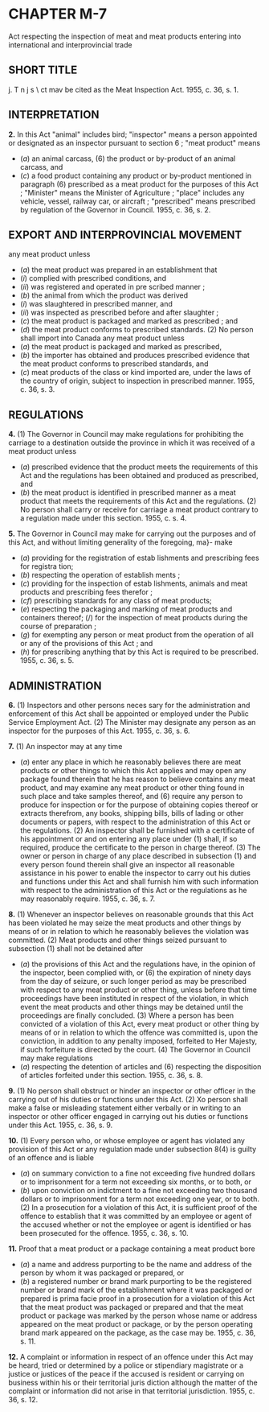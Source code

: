 
# CHAPTER M-7
Act respecting the inspection of meat and
meat products entering into international
and interprovincial trade

## SHORT TITLE
j. T n j s  \ ct mav be cited as the Meat
Inspection Act. 1955, c. 36, s. 1.

## INTERPRETATION

**2.** In this Act
"animal" includes bird;
"inspector" means a person appointed or
designated as an inspector pursuant to
section 6 ;
"meat product" means
  * (_a_) an animal carcass,
(6) the product or by-product of an animal
carcass, and
  * (_c_) a food product containing any product
or by-product mentioned in paragraph (6)
prescribed as a meat product for the
purposes of this Act ;
"Minister" means the Minister of Agriculture ;
"place" includes any vehicle, vessel, railway
car, or aircraft ;
"prescribed" means prescribed by regulation
of the Governor in Council. 1955, c. 36, s. 2.

## EXPORT AND INTERPROVINCIAL MOVEMENT
any meat product unless
  * (_a_) the meat product was prepared in an
establishment that
  * (_i_) complied with prescribed conditions,
and
  * (_ii_) was registered and operated in pre
scribed manner ;
  * (_b_) the animal from which the product was
derived
  * (_i_) was slaughtered in prescribed manner,
and
  * (_ii_) was inspected as prescribed before
and after slaughter ;
  * (_c_) the meat product is packaged and
marked as prescribed ; and
  * (_d_) the meat product conforms to prescribed
standards.
(2) No person shall import into Canada
any meat product unless
  * (_a_) the meat product is packaged and
marked as prescribed,
  * (_b_) the importer has obtained and produces
prescribed evidence that the meat product
conforms to prescribed standards, and
  * (_c_) meat products of the class or kind
imported are, under the laws of the country
of origin, subject to inspection in prescribed
manner. 1955, c. 36, s. 3.

## REGULATIONS

**4.** (1) The Governor in Council may make
regulations for prohibiting the carriage to a
destination outside the province in which it
was received of a meat product unless
  * (_a_) prescribed evidence that the product
meets the requirements of this Act and the
regulations has been obtained and produced
as prescribed, and
  * (_b_) the meat product is identified in
prescribed manner as a meat product that
meets the requirements of this Act and the
regulations.
(2) No person shall carry or receive for
carriage a meat product contrary to a
regulation made under this section. 1955, c.
s. 4.

**5.** The Governor in Council may make
for carrying out the purposes and
of this Act, and without limiting
generality of the foregoing, ma}- make
  * (_a_) providing for the registration of estab
lishments and prescribing fees for registra
tion;
  * (_b_) respecting the operation of establish
ments ;
  * (_c_) providing for the inspection of estab
lishments, animals and meat products and
prescribing fees therefor ;
  * (_cf_) prescribing standards for any class of
meat products;
  * (_e_) respecting the packaging and marking
of meat products and containers thereof;
(/) for the inspection of meat products
during the course of preparation ;
  * (_g_) for exempting any person or meat
product from the operation of all or any of
the provisions of this Act ; and
  * (_h_) for prescribing anything that by this
Act is required to be prescribed. 1955, c. 36,
s. 5.

## ADMINISTRATION

**6.** (1) Inspectors and other persons neces
sary for the administration and enforcement
of this Act shall be appointed or employed
under the Public Service Employment Act.
(2) The Minister may designate any person
as an inspector for the purposes of this Act.
1955, c. 36, s. 6.

**7.** (1) An inspector may at any time
  * (_a_) enter any place in which he reasonably
believes there are meat products or other
things to which this Act applies and may
open any package found therein that he
has reason to believe contains any meat
product, and may examine any meat
product or other thing found in such place
and take samples thereof, and
(6) require any person to produce for
inspection or for the purpose of obtaining
copies thereof or extracts therefrom, any
books, shipping bills, bills of lading or other
documents or papers, with respect to the
administration of this Act or the regulations.
(2) An inspector shall be furnished with a
certificate of his appointment or
and on entering any place under
(1) shall, if so required, produce
the certificate to the person in charge thereof.
(3) The owner or person in charge of any
place described in subsection (1) and every
person found therein shall give an inspector
all reasonable assistance in his power to
enable the inspector to carry out his duties
and functions under this Act and shall furnish
him with such information with respect to the
administration of this Act or the regulations
as he may reasonably require. 1955, c. 36, s. 7.

**8.** (1) Whenever an inspector believes on
reasonable grounds that this Act has been
violated he may seize the meat products and
other things by means of or in relation to
which he reasonably believes the violation
was committed.
(2) Meat products and other things seized
pursuant to subsection (1) shall not be detained
after
  * (_a_) the provisions of this Act and the
regulations have, in the opinion of the
inspector, been complied with, or
(6) the expiration of ninety days from the
day of seizure, or such longer period as may
be prescribed with respect to any meat
product or other thing,
unless before that time proceedings have been
instituted in respect of the violation, in which
event the meat products and other things
may be detained until the proceedings are
finally concluded.
(3) Where a person has been convicted of a
violation of this Act, every meat product or
other thing by means of or in relation to
which the offence was committed is, upon the
conviction, in addition to any penalty
imposed, forfeited to Her Majesty, if such
forfeiture is directed by the court.
(4) The Governor in Council may make
regulations
  * (_a_) respecting the detention of articles
and
(6) respecting the disposition of articles
forfeited under this section. 1955, c. 36, s. 8.

**9.** (1) No person shall obstruct or hinder
an inspector or other officer in the carrying
out of his duties or functions under this Act.
(2) Xo person shall make a false or
misleading statement either verbally or in
writing to an inspector or other officer engaged
in carrying out his duties or functions under
this Act. 1955, c. 36, s. 9.

**10.** (1) Every person who, or whose
employee or agent has violated any provision
of this Act or any regulation made under
subsection 8(4) is guilty of an offence and is
liable
  * (_a_) on summary conviction to a fine not
exceeding five hundred dollars or to
imprisonment for a term not exceeding six
months, or to both, or
  * (_b_) upon conviction on indictment to a fine
not exceeding two thousand dollars or to
imprisonment for a term not exceeding one
year, or to both.
(2) In a prosecution for a violation of this
Act, it is sufficient proof of the offence to
establish that it was committed by an
employee or agent of the accused whether or
not the employee or agent is identified or has
been prosecuted for the offence. 1955, c. 36,
s. 10.

**11.** Proof that a meat product or a package
containing a meat product bore
  * (_a_) a name and address purporting to be
the name and address of the person by
whom it was packaged or prepared, or
  * (_b_) a registered number or brand mark
purporting to be the registered number or
brand mark of the establishment where it
was packaged or prepared
is prima facie proof in a prosecution for a
violation of this Act that the meat product
was packaged or prepared and that the meat
product or package was marked by the person
whose name or address appeared on the meat
product or package, or by the person operating
brand mark appeared on the package, as the
case may be. 1955, c. 36, s. 11.

**12.** A complaint or information in respect
of an offence under this Act may be heard,
tried or determined by a police or stipendiary
magistrate or a justice or justices of the peace
if the accused is resident or carrying on
business within his or their territorial juris
diction although the matter of the complaint
or information did not arise in that territorial
jurisdiction. 1955, c. 36, s. 12.
